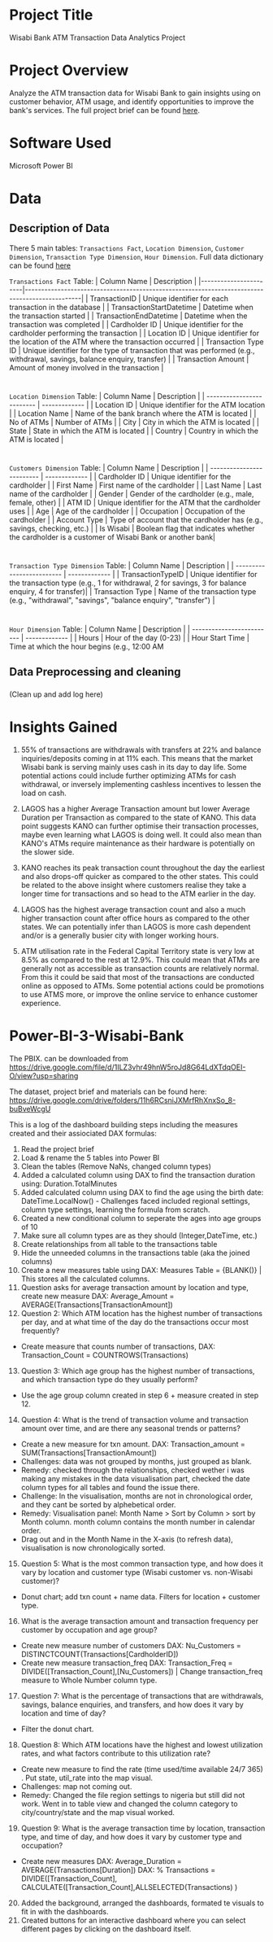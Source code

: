 # Project Title
Wisabi Bank ATM Transaction Data Analytics Project

# Project Overview
Analyze the ATM transaction data for Wisabi Bank to gain insights using on customer behavior, ATM usage, and identify opportunities to improve the bank's services. The full project brief can be found [here](https://docs.google.com/document/d/1ZXkMXSi63byaGLC22zwnGGwwbPSd8e9z/edit).

# Software Used
Microsoft Power BI

# Data
## Description of Data
There 5 main tables: `Transactions Fact`, `Location Dimension`, `Customer Dimension`, `Transaction Type Dimension`, `Hour Dimension`. Full data dictionary can be found [here](https://docs.google.com/spreadsheets/d/1hgZ8GiAymaU94aAiStWcULTrAiiOROSA/edit#gid=1326132389)

`Transactions Fact` Table:
| Column Name           | Description                                                                                   |
|-----------------------|-----------------------------------------------------------------------------------------------|
| TransactionID         | Unique identifier for each transaction in the database                                        |
| TransactionStartDatetime | Datetime when the transaction started                                                     |
| TransactionEndDatetime   | Datetime when the transaction was completed                                                |
|  Cardholder ID         | Unique identifier for the cardholder performing the transaction                              |
| Location ID           | Unique identifier for the location of the ATM where the transaction occurred                |
| Transaction Type ID   | Unique identifier for the type of transaction that was performed (e.g., withdrawal, savings, balance enquiry, transfer) |
| Transaction Amount    | Amount of money involved in the transaction                                                  |

#  

`Location Dimension` Table:
| Column Name               | Description |
| ------------------------- | ------------- |
| Location ID           | Unique identifier for the ATM location                                                       |
| Location Name         | Name of the bank branch where the ATM is located                                              |
| No of ATMs            | Number of ATMs                                                                                |
| City                  | City in which the ATM is located                                                               |
| State                 | State in which the ATM is located                                                              |
| Country               | Country in which the ATM is located                                                            |

#  

`Customers Dimension` Table:
| Column Name               | Description |
| ------------------------- | ------------- |
| Cardholder ID         | Unique identifier for the cardholder                                                           |
| First Name            | First name of the cardholder                                                                   |
| Last Name             | Last name of the cardholder                                                                    |
| Gender                | Gender of the cardholder (e.g., male, female, other)                                            |
| ATM ID                | Unique identifier for the ATM that the cardholder uses                                         |
| Age                   | Age of the cardholder                                                                          |
| Occupation            | Occupation of the cardholder                                                                   |
| Account Type          | Type of account that the cardholder has (e.g., savings, checking, etc.)                       |
| Is Wisabi             | Boolean flag that indicates whether the cardholder is a customer of Wisabi Bank or another bank|

#  

`Transaction Type Dimension` Table:
| Column Name               | Description |
| ------------------------- | ------------- |
| TransactionTypeID  | Unique identifier for the transaction type (e.g., 1 for withdrawal, 2 for savings, 3 for balance enquiry, 4 for transfer)|
| Transaction Type   | Name of the transaction type (e.g., "withdrawal", "savings", "balance enquiry", "transfer")   |

#  

`Hour Dimension` Table:
| Column Name               | Description |
| ------------------------- | ------------- |
| Hours                 | Hour of the day (0-23) |
| Hour Start Time       | Time at which the hour begins (e.g., 12:00 AM

## Data Preprocessing and cleaning
### 
(Clean up and add log here)

# Insights Gained

1. 55% of transactions are withdrawals with transfers at 22% and balance inquiries/deposits coming in at 11% each. 
   This means that the market Wisabi bank is serving mainly uses cash in its day to day life. 
   Some potential actions could include further optimizing ATMs for cash withdrawal, or inversely implementing cashless incentives to lessen the load on cash.

2. LAGOS has a higher Average Transaction amount but lower Average Duration per Transaction as compared to the state of KANO.
   This data point suggests KANO can further optimise their transaction processes, maybe even learning what LAGOS is doing well.
   It could also mean than KANO's ATMs require maintenance as their hardware is potentially on the slower side. 

3. KANO reaches its peak transaction count throughout the day the earliest and also drops-off quicker as compared to the other states.
   This could be related to the above insight where customers realise they take a longer time for transactions and so head to the ATM earlier in the day.

4. LAGOS has the highest average transaction count and also a much higher transaction count after office hours as compared to the other states.
   We can potentially infer than LAGOS is more cash dependent and/or is a generally busier city with longer working hours.

5. ATM utilisation rate in the Federal Capital Territory state is very low at 8.5% as compared to the rest at 12.9%. 
   This could mean that ATMs are generally not as accessible as transaction counts are relatively normal. 
   From this it could be said that most of the transactions are conducted online as opposed to ATMs.
   Some potential actions could be promotions to use ATMS more, or improve the online service to enhance customer experience.

# Power-BI-3-Wisabi-Bank
The PBIX. can be downloaded from
https://drive.google.com/file/d/1ILZ3vhr49hnW5roJd8G64LdXTdqOEI-O/view?usp=sharing

The dataset, project brief and materials can be found here:
https://drive.google.com/drive/folders/11h6RCsniJXMrfRhXnxSo_8-buBveWcgU

This is a log of the dashboard building steps including the measures created and their assiociated DAX formulas:

1. Read the project brief
2. Load & rename the 5 tables into Power BI
3. Clean the tables (Remove NaNs, changed column types)
4. Added a calculated column using DAX to find the transaction duration using: Duration.TotalMinutes
5. Added calculated column using DAX to find the age using the birth date: DateTime.LocalNow() - Challenges faced included regional settings, column type settings, learning the formula from scratch.
6. Created a new conditional column to seperate the ages into age groups of 10 
7. Make sure all column types are as they should (Integer,DateTime, etc.)
8. Create relationships from all table to the transactions table 
9. Hide the unneeded columns in the transactions table (aka the joined columns)
10. Create a new measures table using DAX: Measures Table = {BLANK()} | This stores all the calculated columns.
11. Question asks for average transaction amount by location and type, create new measure DAX: Average_Amount = AVERAGE(Transactions[TransactionAmount])
12. Question 2: Which ATM location has the highest number of transactions per day, and at what time of the day do the transactions occur most frequently?
- Create measure that counts number of transactions, DAX: Transaction_Count = COUNTROWS(Transactions)
13. Question 3: Which age group has the highest number of transactions, and which transaction type do they usually perform? 
- Use the age group column created in step 6 + measure created in step 12. 
14. Question 4: What is the trend of transaction volume and transaction amount over time, and are there any seasonal trends or patterns?
- Create a new measure for txn amount. DAX: Transaction_amount = SUM(Transactions[TransactionAmount]) 
- Challenges: data was not grouped by months, just grouped as blank. 
- Remedy: checked through the relationships, checked wether i was making any mistakes in the data visualisation part, checked the date column types for all tables and found the issue there. 
- Challenge: In the visualisation, months are not in chronological order, and they cant be sorted by alphebetical order. 
- Remedy: Visualisation panel: Month Name > Sort by Column > sort by Month column. month column contains the month number in calendar order. 
- Drag out and in the Month Name in the X-axis (to refresh data), visualisation is now chronologically sorted. 
15. Question 5: What is the most common transaction type, and how does it vary by location and customer type (Wisabi customer vs. non-Wisabi customer)?
- Donut chart; add txn count + name data. Filters for location + customer type. 
16. What is the average transaction amount and transaction frequency per customer by occupation and age group? 
- Create new measure number of customers DAX: Nu_Customers = DISTINCTCOUNT(Transactions[CardholderID]) 
- Create new measure transaction_freq DAX: Transaction_Freq = DIVIDE([Transaction_Count],[Nu_Customers]) | Change transaction_freq measure to Whole Number column type. 
17. Question 7: What is the percentage of transactions that are withdrawals, savings, balance enquiries, and transfers, and how does it vary by location and time of day?  
- Filter the donut chart.	
18. Question 8: Which ATM locations have the highest and lowest utilization rates, and what factors contribute to this utilization rate?
- Create new measure to find the rate (time used/time available 24/7 365) . Put state, util_rate into the map visual.
- Challenges: map not coming out. 
- Remedy: Changed the file region settings to nigeria but still did not work. Went in to table view and changed the column category to city/country/state and the map visual worked.  
19. Question 9: What is the average transaction time by location, transaction type, and time of day, and how does it vary by customer type and occupation? 
- Create new measures DAX: Average_Duration = AVERAGE(Transactions[Duration]) 
DAX:  % Transactions = DIVIDE([Transaction_Count], CALCULATE([Transaction_Count],ALLSELECTED(Transactions) )  
20. Added the background, arranged the dashboards, formated te visuals to fit in with the dashboards.
21. Created buttons for an interactive dashboard where you can select different pages by clicking on the dashboard itself.
